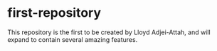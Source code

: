 # first-repository

This repository is the first to be created by Lloyd Adjei-Attah, and will expand to contain several amazing features.